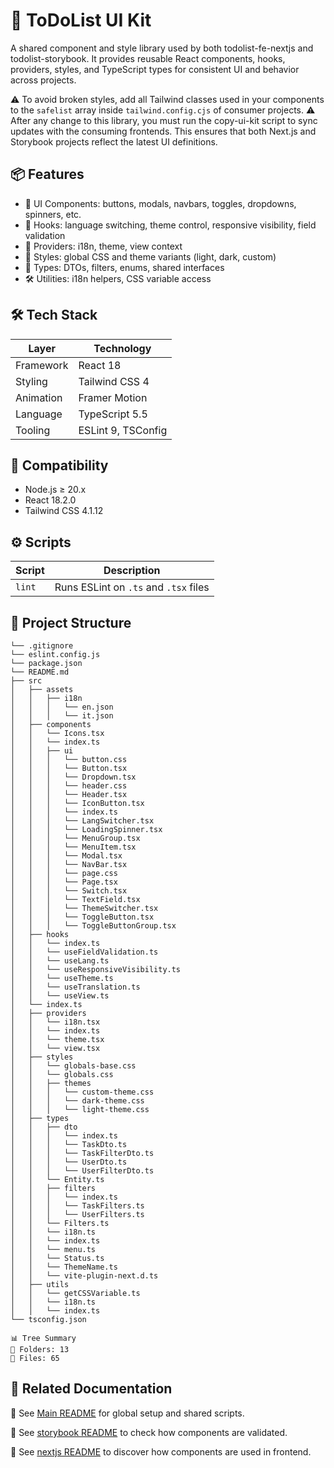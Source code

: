 # 🧾 ToDoList UI Kit

A shared component and style library used by both todolist-fe-nextjs and todolist-storybook. It provides reusable React components, hooks, providers, styles, and TypeScript types for consistent UI and behavior across projects.

⚠️ To avoid broken styles, add all Tailwind classes used in your components to the `safelist` array inside `tailwind.config.cjs` of consumer projects.
⚠️ After any change to this library, you must run the copy-ui-kit script to sync updates with the consuming frontends. This ensures that both Next.js and Storybook projects reflect the latest UI definitions.

## 📦 Features

   - 🧱 UI Components: buttons, modals, navbars, toggles, dropdowns, spinners, etc.
   - 🧠 Hooks: language switching, theme control, responsive visibility, field validation
   - 🧬 Providers: i18n, theme, view context
   - 🎨 Styles: global CSS and theme variants (light, dark, custom)
   - 🧾 Types: DTOs, filters, enums, shared interfaces
   - 🛠 Utilities: i18n helpers, CSS variable access

## 🛠 Tech Stack

| Layer         | Technology               |
|---------------|--------------------------|
| Framework     | React 18                 |
| Styling       | Tailwind CSS 4           |
| Animation     | Framer Motion            |
| Language      | TypeScript 5.5           |
| Tooling       | ESLint 9, TSConfig       |

## 🧪 Compatibility

   - Node.js ≥ 20.x
   - React 18.2.0
   - Tailwind CSS 4.1.12

## ⚙️ Scripts

| Script   | Description                                |
|----------|--------------------------------------------|
| `lint`   | Runs ESLint on `.ts` and `.tsx` files      |

## 📁 Project Structure

```
└── .gitignore
└── eslint.config.js
└── package.json
└── README.md
├── src
│   ├── assets
│   │   ├── i18n
│   │   │   └── en.json
│   │   │   └── it.json
│   ├── components
│   │   └── Icons.tsx
│   │   └── index.ts
│   │   ├── ui
│   │   │   └── button.css
│   │   │   └── Button.tsx
│   │   │   └── Dropdown.tsx
│   │   │   └── header.css
│   │   │   └── Header.tsx
│   │   │   └── IconButton.tsx
│   │   │   └── index.ts
│   │   │   └── LangSwitcher.tsx
│   │   │   └── LoadingSpinner.tsx
│   │   │   └── MenuGroup.tsx
│   │   │   └── MenuItem.tsx
│   │   │   └── Modal.tsx
│   │   │   └── NavBar.tsx
│   │   │   └── page.css
│   │   │   └── Page.tsx
│   │   │   └── Switch.tsx
│   │   │   └── TextField.tsx
│   │   │   └── ThemeSwitcher.tsx
│   │   │   └── ToggleButton.tsx
│   │   │   └── ToggleButtonGroup.tsx
│   ├── hooks
│   │   └── index.ts
│   │   └── useFieldValidation.ts
│   │   └── useLang.ts
│   │   └── useResponsiveVisibility.ts
│   │   └── useTheme.ts
│   │   └── useTranslation.ts
│   │   └── useView.ts
│   └── index.ts
│   ├── providers
│   │   └── i18n.tsx
│   │   └── index.ts
│   │   └── theme.tsx
│   │   └── view.tsx
│   ├── styles
│   │   └── globals-base.css
│   │   └── globals.css
│   │   ├── themes
│   │   │   └── custom-theme.css
│   │   │   └── dark-theme.css
│   │   │   └── light-theme.css
│   ├── types
│   │   ├── dto
│   │   │   └── index.ts
│   │   │   └── TaskDto.ts
│   │   │   └── TaskFilterDto.ts
│   │   │   └── UserDto.ts
│   │   │   └── UserFilterDto.ts
│   │   └── Entity.ts
│   │   ├── filters
│   │   │   └── index.ts
│   │   │   └── TaskFilters.ts
│   │   │   └── UserFilters.ts
│   │   └── Filters.ts
│   │   └── i18n.ts
│   │   └── index.ts
│   │   └── menu.ts
│   │   └── Status.ts
│   │   └── ThemeName.ts
│   │   └── vite-plugin-next.d.ts
│   ├── utils
│   │   └── getCSSVariable.ts
│   │   └── i18n.ts
│   │   └── index.ts
└── tsconfig.json

📊 Tree Summary
📁 Folders: 13
📄 Files: 65
```

## 🔗 Related Documentation

📖 See [Main README](../README.md) for global setup and shared scripts.

📖 See [storybook README](../todolist-storybook/README.md) to check how components are validated.

📖 See [nextjs README](../todolist-fe-nextjs/README.md) to discover how components are used in frontend.